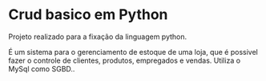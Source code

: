 # Crud basico em Python
Projeto realizado para a fixação da linguagem python.

É um sistema para o gerenciamento de estoque de uma loja, que é possivel fazer o controle de clientes, produtos, empregados e vendas.
Utiliza o MySql como SGBD..

